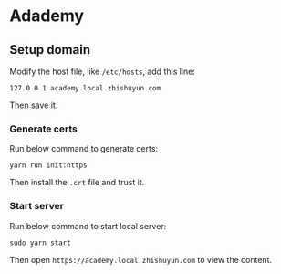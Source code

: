 # Adademy

## Setup domain

Modify the host file, like `/etc/hosts`, add this line:

```
127.0.0.1 academy.local.zhishuyun.com
```

Then save it.

### Generate certs

Run below command to generate certs:

```
yarn run init:https
```

Then install the `.crt` file and trust it.

### Start server

Run below command to start local server:

```
sudo yarn start
```

Then open `https://academy.local.zhishuyun.com` to view the content.
